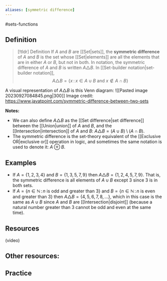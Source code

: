 ```yaml
---
aliases: [symmetric difference]
--- 
```


#sets-functions 

## Definition 

> [!tldr] Definition
> If $A$ and $B$ are [[Set|sets]], the **symmetric difference** of $A$ and $B$ is the set whose [[Set|elements]] are all the elements that are in either $A$ or $B$, but not in both. In notation, the symmetric difference of $A$ and $B$ is written $A \triangle B$. In [[Set-builder notation|set-builder notation]], 
> $$A \triangle B = \{ x \, : \, x \in A \cup B \ \text{and} \ x \not \in A \cap B\}$$

A visual representation of $A \triangle B$ is this Venn diagram: 
![[Pasted image 20230927084845.png|300]]
Image credit: https://www.javatpoint.com/symmetric-difference-between-two-sets

**Notes:**
- We can also define $A \triangle B$ as the [[Set difference|set difference]] between the [[Union|union]] of $A$ and $B$, and the [[Intersection|intersection]] of $A$ and $B$: $A \triangle B = (A \cup B) \setminus (A \cap B)$. 
- The symmetric difference is the set-theory equivalent of the [[Exclusive OR|exclusive or]] operation in logic, and sometimes the same notation is used to denote it: $A \oplus B$. 
## Examples 

- If $A = \{1,2,3,4\}$ and $B = \{1,3,5,7,9\}$ then $A \triangle B = \{1,2,4,5,7,9\}$. That is, the symmetric difference is all elements of $A \cup B$ except $3$ since $3$ is in both sets. 
- If $A = \{n \in \mathbb{N} \, : \, n \ \text{is odd and greater than 3}\}$ and $B =  \{n \in \mathbb{N}  \, : \, n \ \text{is even and greater than 3}\}$ then $A \triangle B = \{4,5,6,7,8,\dots\}$, which in this case is the same as $A \cup B$ since $A$ and $B$ are [[Intersection|disjoint]] (because a natural number greater than 3 cannot be odd and even at the same time). 

## Resources 

(video)

Other resources: 
- 

## Practice 
